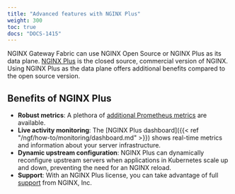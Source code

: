 ```yaml
---
title: "Advanced features with NGINX Plus"
weight: 300
toc: true
docs: "DOCS-1415"
---
```


NGINX Gateway Fabric can use NGINX Open Source or NGINX Plus as its data plane. [NGINX Plus](https://www.nginx.com/products/nginx/) is the closed source, commercial version of NGINX. Using NGINX Plus as the data plane offers additional benefits compared to the open source version.

## Benefits of NGINX Plus

- **Robust metrics**: A plethora of [additional Prometheus metrics](https://github.com/nginxinc/nginx-prometheus-exporter#metrics-for-nginx-plus) are available.
- **Live activity monitoring**: The [NGINX Plus dashboard]({{< ref "/ngf/how-to/monitoring/dashboard.md" >}}) shows real-time metrics and information about your server infrastructure.
- **Dynamic upstream configuration**: NGINX Plus can dynamically reconfigure upstream servers when applications in Kubernetes scale up and down, preventing the need for an NGINX reload.
- **Support**: With an NGINX Plus license, you can take advantage of full [support](https://my.f5.com/manage/s/article/K000140156/) from NGINX, Inc.
